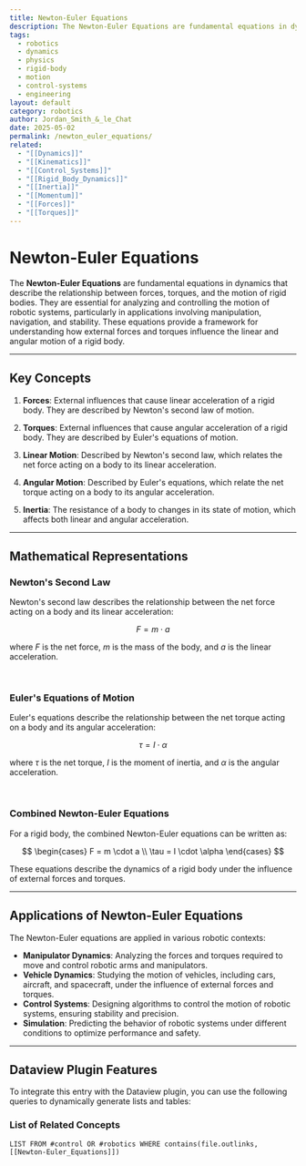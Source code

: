 ```yaml
---
title: Newton-Euler Equations
description: The Newton-Euler Equations are fundamental equations in dynamics that describe the relationship between forces, torques, and the motion of rigid bodies.
tags:
  - robotics
  - dynamics
  - physics
  - rigid-body
  - motion
  - control-systems
  - engineering
layout: default
category: robotics
author: Jordan_Smith_&_le_Chat
date: 2025-05-02
permalink: /newton_euler_equations/
related:
  - "[[Dynamics]]"
  - "[[Kinematics]]"
  - "[[Control_Systems]]"
  - "[[Rigid_Body_Dynamics]]"
  - "[[Inertia]]"
  - "[[Momentum]]"
  - "[[Forces]]"
  - "[[Torques]]"
---
```


# Newton-Euler Equations

The **Newton-Euler Equations** are fundamental equations in dynamics that describe the relationship between forces, torques, and the motion of rigid bodies. They are essential for analyzing and controlling the motion of robotic systems, particularly in applications involving manipulation, navigation, and stability. These equations provide a framework for understanding how external forces and torques influence the linear and angular motion of a rigid body.

---

## Key Concepts

1. **Forces**: External influences that cause linear acceleration of a rigid body. They are described by Newton's second law of motion.

2. **Torques**: External influences that cause angular acceleration of a rigid body. They are described by Euler's equations of motion.

3. **Linear Motion**: Described by Newton's second law, which relates the net force acting on a body to its linear acceleration.

4. **Angular Motion**: Described by Euler's equations, which relate the net torque acting on a body to its angular acceleration.

5. **Inertia**: The resistance of a body to changes in its state of motion, which affects both linear and angular acceleration.

---

## Mathematical Representations

### Newton's Second Law

Newton's second law describes the relationship between the net force acting on a body and its linear acceleration:

$$
F = m \cdot a
$$

where $F$ is the net force, $m$ is the mass of the body, and $a$ is the linear acceleration.

<br>

### Euler's Equations of Motion

Euler's equations describe the relationship between the net torque acting on a body and its angular acceleration:

$$
\tau = I \cdot \alpha
$$

where $\tau$ is the net torque, $I$ is the moment of inertia, and $\alpha$ is the angular acceleration.

<br>

### Combined Newton-Euler Equations

For a rigid body, the combined Newton-Euler equations can be written as:

$$
\begin{cases}
F = m \cdot a \\
\tau = I \cdot \alpha
\end{cases}
$$

These equations describe the dynamics of a rigid body under the influence of external forces and torques.

---

## Applications of Newton-Euler Equations

The Newton-Euler equations are applied in various robotic contexts:

- **Manipulator Dynamics**: Analyzing the forces and torques required to move and control robotic arms and manipulators.
- **Vehicle Dynamics**: Studying the motion of vehicles, including cars, aircraft, and spacecraft, under the influence of external forces and torques.
- **Control Systems**: Designing algorithms to control the motion of robotic systems, ensuring stability and precision.
- **Simulation**: Predicting the behavior of robotic systems under different conditions to optimize performance and safety.

---

## Dataview Plugin Features

To integrate this entry with the Dataview plugin, you can use the following queries to dynamically generate lists and tables:

### List of Related Concepts

```dataview
LIST FROM #control OR #robotics WHERE contains(file.outlinks, [[Newton-Euler_Equations]])
